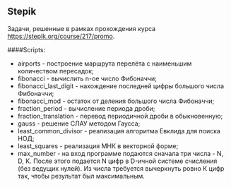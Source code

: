 ## Stepik
Задачи, решенные в рамках прохождения курса https://stepik.org/course/217/promo.

####Scripts:
+ airports - построение маршрута перелёта с наименьшим количеством пересадок;
+ fibonacci - вычислить n-ое число Фибоначчи;
+ fibonacci_last_digit - нахождение последней цифры большого числа Фибоначчи;
+ fibonacci_mod - остаток от деления большого числа Фибоначчи;
+ fraction_period - вычисление периода дроби;
+ fraction_translation - перевод периодичной дроби в обыкновенную;
+ gauss - решение СЛАУ методом Гаусса;
+ least_common_divisor - реализация алгоритма Евклида для поиска НОД;
+ least_squares - реализация МНК в векторной форме;
+ max_number - на вход программе подаются сначала три числа - N, D, K. После этого подается N цифр в D-ичной системе счисления (без ведущих нулей). Из числа требуется вычеркнуть ровно К цифр так, чтобы результат был максимальным.
